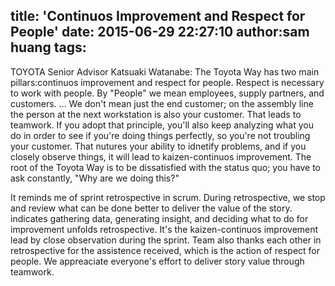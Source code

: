 title: 'Continuos Improvement and Respect for People'
date: 2015-06-29 22:27:10
author:sam huang
tags:
---
TOYOTA Senior Advisor Katsuaki Watanabe:
The Toyota Way has two main pillars:continuos improvement and respect for people. 
Respect is necessary to work with people. By "People" we mean employees, supply partners, and customers.
... We don't mean just the end customer; on the assembly line the person at the next workstation is also your 
customer. That leads to teamwork.  If you adopt that principle, you'll also keep analyzing what you do 
in order to see if you're doing things perfectly, so you're not troubling your customer.
That nutures your ability to idnetify problems, and if you closely observe things, it will lead to 
kaizen-continuos improvement. The root of the Toyota Way is to be dissatisfied with the status quo; you have 
to ask constantly, "Why are we doing this?"

It reminds me of sprint retrospective in scrum. During retrospective, we stop and review what can be done better to deliver the value of the story. 
<Agile Retrospectives: Making Good Teams Great> indicates gathering data, generating insight, and deciding what to do for improvement unfolds retrospective.
It's the kaizen-continuos improvement lead by close observation during the sprint. Team also thanks each other in retrospective for the assistence received, which is the action of respect for people. 
We appreaciate everyone's effort to deliver story value through teamwork.      

